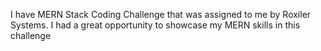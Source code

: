 I have MERN Stack Coding Challenge that was assigned to me by  Roxiler Systems. 
I had a great opportunity to showcase my MERN skills in this challenge
